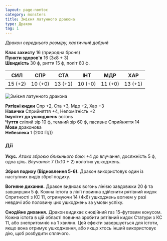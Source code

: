 ```yaml
---
layout: page-nontoc
category: monsters
title: Змієня латунного дракона
type: Дракон
tag: 1
---
```


_Дракон середнього розміру, хаотичний добрий_

**Клас захисту** 16 (природна броня)    
**Пункти здоров'я** 16 (3к8 + 3)    
**Швидкість** 30 ф, риття 15 ф, політ 60 ф.

| СИЛ     | СПР     | СТА     | ІНТ     | МДР     | ХАР     |
| ------- | ------- | ------- | ------- | ------- | ------- |
| 15 (+2) | 10 (+0) | 13 (+1) | 10 (+0) | 11 (+0) | 13 (+1) |

![Змієня латунного дракона](https://www.dndbeyond.com/avatars/thumbnails/30782/475/1000/1000/638061963543984454.png)

**Рятівні кидки** Спр +2, Ста +3, Мдр +2, Хар +3    
**Навички** Сприйняття +4, Непомітність +2    
**Імунітет до ушкоджень** вогонь    
**Чуття** сліпий зір 10 ф, темний зір 60 ф, пасивне Сприйняття 14    
**Мови** драконова    
**Небезпека** 1 (200 ПД)

### Дії
**Укус.** _Атака зброєю ближнього бою:_ +4 до влучання, досяжність 5 ф, одна ціль. _Влучання:_ 7 (1к10 + 2) колотих ушкоджень.    

**Зброя подиху (Відновлення 5-6).** Дракон використовує один із наступних видів зброї подиху.    

**Вогняне дихання.** Дракон видихає вогонь лінією завдовжки 20 ф та завширшки 5 ф. Кожна істота в лінії повинна здійснити рятівний кидок Спритності з КС 11, отримуючи 14 (4к6) ушкоджень вогнем у разі невдачі або половину цих ушкоджень за умови успіху.    

**Снодійне дихання.** Дракон видихає снодійний газ 15-футовим конусом. Кожна істота в цій області повинна зробити рятівний кидок Статури з КС 11, або знепритомніє на 1 хвилин. Цей ефекти завершується для істоти, якщо вона отримує ушкодження, або якщо хтось інший використовує дію, щоб розбудити сплячого.
